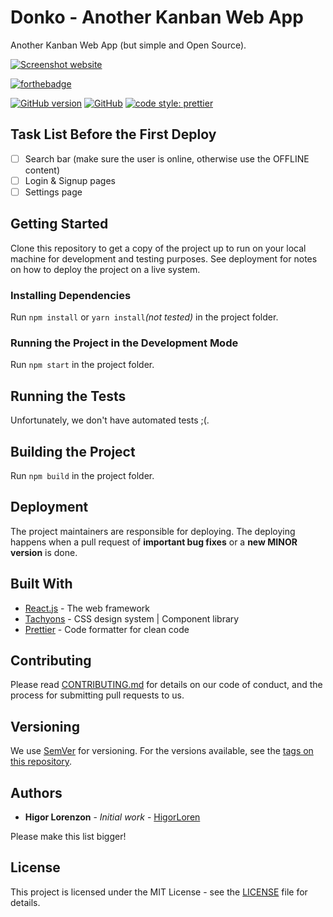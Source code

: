 # Donko - Another Kanban Web App

Another Kanban Web App (but simple and Open Source).

[![Screenshot website](https://github.com/HigorLoren/donko/tree/master/.github/readme-banner.jpg)](https://higorloren.github.io/donko/)

[![forthebadge](https://forthebadge.com/images/badges/made-with-javascript.svg)](https://forthebadge.com)

[![GitHub version](https://badge.fury.io/gh/HigorLoren%2Fdonko.png)](https://badge.fury.io/gh/HigorLoren%2Fdonko)
[![GitHub](https://img.shields.io/github/license/higorloren/donko.svg?style=plastic)](https://github.com/HigorLoren/donko/blob/master/LICENSE)
[![code style: prettier](https://img.shields.io/badge/code_style-prettier-ff69b4.png?style=plastic)](https://github.com/prettier/prettier)

## Task List Before the First Deploy

- [ ] Search bar (make sure the user is online, otherwise use the OFFLINE content)
- [ ] Login & Signup pages
- [ ] Settings page

## Getting Started

Clone this repository to get a copy of the project up to run on your local machine for development and testing purposes. See deployment for notes on how to deploy the project on a live system.

### Installing Dependencies

Run `npm install` or `yarn install`_(not tested)_ in the project folder.

### Running the Project in the Development Mode

Run `npm start` in the project folder.

## Running the Tests

Unfortunately, we don't have automated tests ;(.

## Building the Project

Run `npm build` in the project folder.

## Deployment

The project maintainers are responsible for deploying. The deploying happens when a pull request of **important bug fixes** or a **new MINOR version** is done.

## Built With

- [React.js](https://reactjs.org/) - The web framework
- [Tachyons](http://tachyons.io/) - CSS design system | Component library
- [Prettier](https://prettier.io/) - Code formatter for clean code

## Contributing

Please read [CONTRIBUTING.md](CONTRIBUTING.md) for details on our code of conduct, and the process for submitting pull requests to us.

## Versioning

We use [SemVer](http://semver.org/) for versioning. For the versions available, see the [tags on this repository](https://github.com/HigorLoren/donko/tags).

## Authors

- **Higor Lorenzon** - _Initial work_ - [HigorLoren](https://github.com/HigorLoren)

Please make this list bigger!

## License

This project is licensed under the MIT License - see the [LICENSE](LICENSE) file for details.
